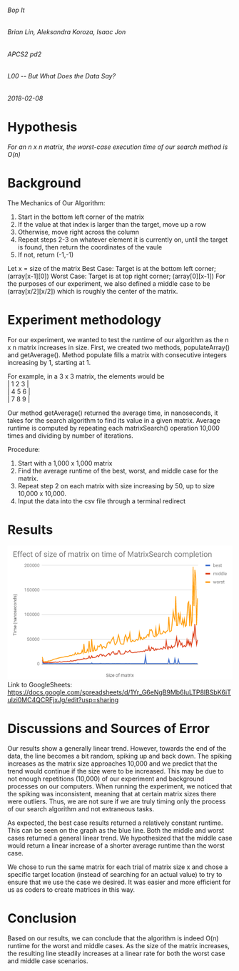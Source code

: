 ###### Bop It 
###### Brian Lin, Aleksandra Koroza, Isaac Jon  
###### APCS2 pd2
###### L00 -- But What Does the Data Say?
###### 2018-02-08

# Hypothesis
*For an n x n matrix, the worst-case execution time of our search method is O(n)*

# Background 
The Mechanics of Our Algorithm: 
1) Start in the bottom left corner of the matrix
2) If the value at that index is larger than the target, move up a row 
3) Otherwise, move right across the column
4) Repeat steps 2-3 on whatever element it is currently on, until the target is found, then return the coordinates of the vaule
5) If not, return (-1,-1)


Let x = size of the matrix
Best Case: Target is at the bottom left corner; (array[x-1][0])
Worst Case: Target is at top right corner; (array[0][x-1])
For the purposes of our experiment, we also defined a middle case to be (array[x/2][x/2]) which is roughly the center of the matrix.

# Experiment methodology
For our experiment, we wanted to test the runtime of our algorithm as the n x n matrix increases in size. 
First, we created two methods, populateArray() and getAverage(). Method populate fills a matrix with consecutive integers 
increasing by 1, starting at 1. 

For example, in a 3 x 3 matrix, the elements would be <br />
| 1 2 3 | <br />
| 4 5 6 | <br />
| 7 8 9 | <br />

Our method getAverage() returned the average time, in nanoseconds, it takes for the search algorithm to find its value in a given matrix. Average runtime is computed by repeating each matrixSearch() operation 10,000 times and dividing by number of iterations.


Procedure:
1) Start with a 1,000 x 1,000 matrix
2) Find the average runtime of the best, worst, and middle case for the matrix.
3) Repeat step 2 on each matrix with size increasing by 50, up to size 10,000 x 10,000. 
4) Input the data into the csv file through a terminal redirect


# Results
![alt text](screenshots/result.png "")
Link to GoogleSheets: https://docs.google.com/spreadsheets/d/1Yr_G6eNgB9Mb6IuLTP8lBSbK6iTulzi0MC4QCRFjxJg/edit?usp=sharing

# Discussions and Sources of Error
Our results show a generally linear trend. However, towards the end of the data, the line becomes a bit random, spiking up and back down. The spiking increases as the matrix size approaches 10,000 and we predict that the trend would continue if the size were to be increased. This may be due to not enough repetitions (10,000) of our experiment and background processes on our computers. When running the experiment, we noticed that the spiking was inconsistent, meaning that at certain matrix sizes there were outliers. Thus, we are not sure if we are truly timing only the process of our search algorithm and not extraneous tasks.

As expected, the best case results returned a relatively constant runtime. This can be seen on the graph as the blue line. 
Both the middle and worst cases returned a general linear trend. We hypothesized that the middle case would return a linear increase of a shorter average runtime than the worst case.

We chose to run the same matrix for each trial of matrix size x and chose a specific target location (instead of searching for an actual value) to try to ensure that we use the case we desired. It was easier and more efficient for us as coders to create matrices in this way. 

# Conclusion
Based on our results, we can conclude that the algorithm is indeed O(n) runtime for the worst and middle cases. As the size of the matrix increases, the resulting line steadily increases at a linear rate for both the worst case and middle case scenarios. 

